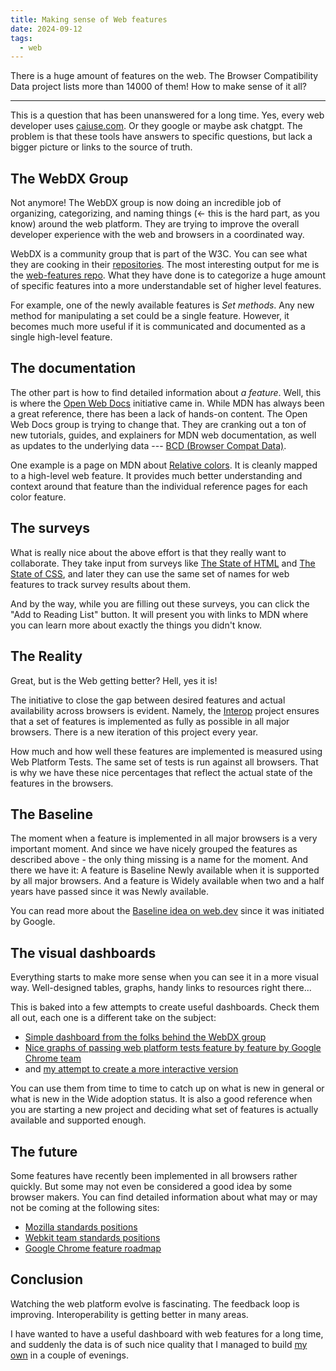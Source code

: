 ```yaml
---
title: Making sense of Web features
date: 2024-09-12
tags:
  - web
---
```


There is a huge amount of features on the web. The Browser Compatibility Data project lists more than 14000 of them! How to make sense of it all?

---

This is a question that has been unanswered for a long time. Yes, every web developer uses [caiuse.com](https://caniuse.com). Or they google or maybe ask chatgpt. The problem is that these tools have answers to specific questions, but lack a bigger picture or links to the source of truth.

## The WebDX Group

Not anymore! The WebDX group is now doing an incredible job of organizing, categorizing, and naming things (&#8592; this is the hard part, as you know) around the web platform. They are trying to improve the overall developer experience with the web and browsers in a coordinated way.

WebDX is a community group that is part of the W3C. You can see what they are cooking in their [repositories](https://github.com/web-platform-dx). The most interesting output for me is the [web-features repo](https://github.com/web-platform-dx/web-features). What they have done is to categorize a huge amount of specific features into a more understandable set of higher level features.

For example, one of the newly available features is _Set methods_. Any new method for manipulating a set could be a single feature. However, it becomes much more useful if it is communicated and documented as a single high-level feature.

## The documentation

The other part is how to find detailed information about _a feature_. Well, this is where the [Open Web Docs](https://openwebdocs.org/) initiative came in. While MDN has always been a great reference, there has been a lack of hands-on content. The Open Web Docs group is trying to change that. They are cranking out a ton of new tutorials, guides, and explainers for MDN web documentation, as well as updates to the underlying data --- [BCD (Browser Compat Data)](https://github.com/mdn/browser-compat-data).

One example is a page on MDN about [Relative colors](https://developer.mozilla.org/en-US/docs/Web/CSS/CSS_colors/Relative_colors). It is cleanly mapped to a high-level web feature. It provides much better understanding and context around that feature than the individual reference pages for each color feature.

## The surveys

What is really nice about the above effort is that they really want to collaborate. They take input from surveys like [The State of HTML](https://stateofhtml.com/) and [The State of CSS](https://stateofcss.com), and later they can use the same set of names for web features to track survey results about them.

And by the way, while you are filling out these surveys, you can click the "Add to Reading List" button. It will present you with links to MDN where you can learn more about exactly the things you didn't know.

## The Reality

Great, but is the Web getting better? Hell, yes it is!

The initiative to close the gap between desired features and actual availability across browsers is evident. Namely, the [Interop](https://wpt.fyi/interop-2024) project ensures that a set of features is implemented as fully as possible in all major browsers. There is a new iteration of this project every year.

How much and how well these features are implemented is measured using Web Platform Tests. The same set of tests is run against all browsers. That is why we have these nice percentages that reflect the actual state of the features in the browsers.

## The Baseline

The moment when a feature is implemented in all major browsers is a very important moment. And since we have nicely grouped the features as described above - the only thing missing is a name for the moment. And there we have it: A feature is Baseline Newly available when it is supported by all major browsers. And a feature is Widely available when two and a half years have passed since it was Newly available.

You can read more about the [Baseline idea on web.dev](https://web.dev/baseline/) since it was initiated by Google.

## The visual dashboards

Everything starts to make more sense when you can see it in a more visual way. Well-designed tables, graphs, handy links to resources right there...

This is baked into a few attempts to create useful dashboards. Check them all out, each one is a different take on the subject:

- [Simple dashboard from the folks behind the WebDX group](https://web-platform-dx.github.io/web-features-explorer/)
- [Nice graphs of passing web platform tests feature by feature by Google Chrome team](https://webstatus.dev/)
- and [my attempt to create a more interactive version](https://web-features.lttr.cz/)

You can use them from time to time to catch up on what is new in general or what is new in the Wide adoption status. It is also a good reference when you are starting a new project and deciding what set of features is actually available and supported enough.

## The future

Some features have recently been implemented in all browsers rather quickly. But some may not even be considered a good idea by some browser makers. You can find detailed information about what may or may not be coming at the following sites:

- [Mozilla standards positions](https://mozilla.github.io/standards-positions/)
- [Webkit team standards positions](https://webkit.org/standards-positions/)
- [Google Chrome feature roadmap](https://chromestatus.com/roadmap)

## Conclusion

Watching the web platform evolve is fascinating. The feedback loop is improving. Interoperability is getting better in many areas.

I have wanted to have a useful dashboard with web features for a long time, and suddenly the data is of such nice quality that I managed to build [my own](https://web-features.lttr.cz/) in a couple of evenings.
